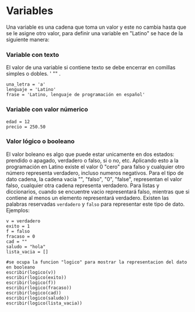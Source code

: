 # Variables

Una variable es una cadena que toma un valor y este no cambia hasta que se le asigne otro valor, para definir una variable en "Latino" se hace de la siguiente manera:


### Variable con texto
El valor de una variable si contiene texto se debe encerrar en comillas simples o dobles. ' "" .
```
una_letra = 'a'
lenguaje = 'Latino'
frase = 'Latino, lenguaje de programación en español'
```

### Variable con valor númerico
```
edad = 12
precio = 250.50
```

### Valor lógico o booleano
El valor boleano es algo que puede estar unicamente en dos estados: prendido o apagado, verdadero o falso, si o no, etc. Aplicando esto a la programación en Latino existe el valor 0 "cero" para falso y cualquier otro número representa verdadero, incluso numeros negativos.
Para el tipo de dato cadena, la cadena vacia "", "falso", "0", "false", representan el valor falso, cualquier otra cadena representa verdadero.
Para listas y diccionarios, cuando se encuentre vacio representará falso, mientras que si contiene al menos un elemento representará verdadero. 
Existen las palabras reservadas `verdadero` y `falso` para representar este tipo de dato.
Ejemplos:


```
v = verdadero
exito = 1
f = falso
fracaso = 0
cad = ""
saludo = "hola"
lista_vacia = []

#se ocupa la funcion "logico" para mostrar la representacion del dato en booleano
escribir(logico(v))
escribir(logico(exito))
escribir(logico(f))
escribir(logico(fracaso))
escribir(logico(cad))
escribir(logico(saludo))
escribir(logico(lista_vacia))
```








